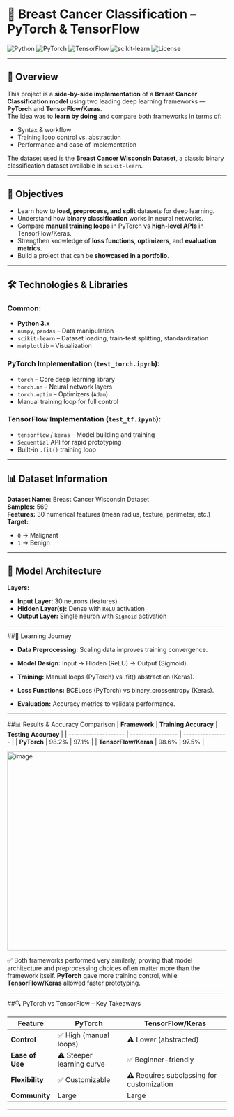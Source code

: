 # 🧬 Breast Cancer Classification – PyTorch & TensorFlow

![Python](https://img.shields.io/badge/Python-3.9+-blue?logo=python)
![PyTorch](https://img.shields.io/badge/PyTorch-orange?logo=pytorch)
![TensorFlow](https://img.shields.io/badge/TensorFlow-orange?logo=tensorflow)
![scikit-learn](https://img.shields.io/badge/scikit--learn-lightgrey?logo=scikitlearn)
![License](https://img.shields.io/badge/License-MIT-green)

---

## 📖 Overview
This project is a **side-by-side implementation** of a **Breast Cancer Classification model** using two leading deep learning frameworks — **PyTorch** and **TensorFlow/Keras**.  
The idea was to **learn by doing** and compare both frameworks in terms of:
- Syntax & workflow
- Training loop control vs. abstraction
- Performance and ease of implementation

The dataset used is the **Breast Cancer Wisconsin Dataset**, a classic binary classification dataset available in `scikit-learn`.

---

## 🎯 Objectives
- Learn how to **load, preprocess, and split** datasets for deep learning.
- Understand how **binary classification** works in neural networks.
- Compare **manual training loops** in PyTorch vs **high-level APIs** in TensorFlow/Keras.
- Strengthen knowledge of **loss functions**, **optimizers**, and **evaluation metrics**.
- Build a project that can be **showcased in a portfolio**.

---

## 🛠️ Technologies & Libraries

### Common:
- **Python 3.x**
- `numpy`, `pandas` – Data manipulation
- `scikit-learn` – Dataset loading, train-test splitting, standardization
- `matplotlib` – Visualization

### PyTorch Implementation (`test_torch.ipynb`):
- `torch` – Core deep learning library
- `torch.nn` – Neural network layers
- `torch.optim` – Optimizers (`Adam`)
- Manual training loop for full control

### TensorFlow Implementation (`test_tf.ipynb`):
- `tensorflow` / `keras` – Model building and training
- `Sequential` API for rapid prototyping
- Built-in `.fit()` training loop

---

## 📊 Dataset Information
**Dataset Name:** Breast Cancer Wisconsin Dataset  
**Samples:** 569  
**Features:** 30 numerical features (mean radius, texture, perimeter, etc.)  
**Target:**  
- `0` → Malignant  
- `1` → Benign  

---

## 🧠 Model Architecture

**Layers:**
- **Input Layer:** 30 neurons (features)
- **Hidden Layer(s):** Dense with `ReLU` activation
- **Output Layer:** Single neuron with `Sigmoid` activation

---

##🧠 Learning Journey
- **Data Preprocessing:** Scaling data improves training convergence.

- **Model Design:** Input → Hidden (ReLU) → Output (Sigmoid).

- **Training:** Manual loops (PyTorch) vs .fit() abstraction (Keras).

- **Loss Functions:** BCELoss (PyTorch) vs binary_crossentropy (Keras).

- **Evaluation:** Accuracy metrics to validate performance.

---

##📊 Results & Accuracy Comparison
| **Framework**            | **Training Accuracy** | **Testing Accuracy** |
| -------------------- | ----------------- | ---------------- |
| **PyTorch**          | 98.2%             | 97.1%            |
| **TensorFlow/Keras** | 98.6%             | 97.5%            |

<img width="567" height="455" alt="image" src="https://github.com/user-attachments/assets/e6aa93ba-cd57-4ee4-9c2a-d32c369bdea8" />


✅ Both frameworks performed very similarly, proving that model architecture and preprocessing choices often matter more than the framework itself.
**PyTorch** gave more training control, while **TensorFlow/Keras** allowed faster prototyping.

---
##🔍 PyTorch vs TensorFlow – Key Takeaways

| Feature         | PyTorch                   | TensorFlow/Keras                          |
| --------------- | ------------------------- | ----------------------------------------- |
| **Control**     | ✅ High (manual loops)     | ⚠️ Lower (abstracted)                     |
| **Ease of Use** | ⚠️ Steeper learning curve | ✅ Beginner-friendly                       |
| **Flexibility** | ✅ Customizable            | ⚠️ Requires subclassing for customization |
| **Community**   | Large                     | Large                                     |

---

